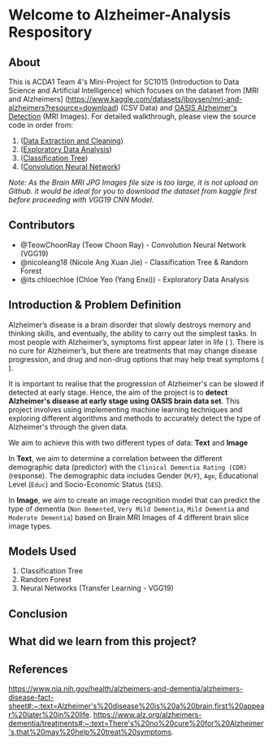 # Welcome to Alzheimer-Analysis Respository

## About

This is ACDA1 Team 4's Mini-Project for SC1015 (Introduction to Data Science and Artificial Intelligence) which focuses on the dataset from [MRI and Alzheimers] (https://www.kaggle.com/datasets/jboysen/mri-and-alzheimers?resource=download) (CSV Data) and [OASIS Alzheimer's Detection](https://www.kaggle.com/datasets/ninadaithal/imagesoasis) (MRI Images). For detailed walkthrough, please view the source code in order from:

1. ([Data Extraction and Cleaning](https://github.com/TeowChoonRay/Alzheimer-Analysis/blob/main/Data%20Extraction%20and%20Cleaning.ipynb))
2. ([Exploratory Data Analysis](https://github.com/TeowChoonRay/Alzheimer-Analysis/blob/main/Exploratory%20Data%20Analysis.ipynb))
3. ([Classification Tree](https://github.com/TeowChoonRay/Alzheimer-Analysis/blob/main/Classification%20Tree.ipynb))
5. ([Convolution Neural Network](https://github.com/TeowChoonRay/Alzheimer-Analysis/blob/main/Convolution%20Neural%20Network%20(VGG19).ipynb))

*Note: As the Brain MRI JPG Images file size is too large, it is not upload on Github. it would be ideal for you to download the dataset from kaggle first before proceeding with VGG19 CNN Model.*
  
## Contributors

- @TeowChoonRay (Teow Choon Ray) - Convolution Neural Network (VGG19)
- @nicoleang18 (Nicole Ang Xuan Jie) - Classification Tree & Random Forest
- @its.chloechloe (Chloe Yeo (Yang Enxi)) - Exploratory Data Analysis

## Introduction & Problem Definition 

Alzheimer’s disease is a brain disorder that slowly destroys memory and thinking skills, and eventually, the ability to carry out the simplest tasks. In most people with Alzheimer’s, symptoms first appear later in life ( ). There is no cure for Alzheimer’s, but there are treatments that may change disease progression, and drug and non-drug options that may help treat symptoms ( ).

It is important to realise that the progression of Alzheimer's can be slowed if detected at early stage. Hence, the aim of the project is to **detect Alzheimer's disease at early stage using OASIS brain data set**. This project involves using implementing machine learning techniques and exploring different algorithms and methods to accurately detect the type of Alzheimer's through the given data. 

We aim to achieve this with two different types of data: **Text** and **Image**

In **Text**, we aim to determine a correlation between the different demographic data (predictor) with the `Clinical Dementia Rating (CDR)` (response). The demographic data includes Gender (`M/F`), `Age`, Educational Level (`Educ`) and Socio-Economic Status (`SES`).

In **Image**, we aim to create an image recognition model that can predict the type of dementia (`Non Demented`, `Very Mild Dementia`, `Mild Dementia` and `Moderate Dementia`) based on Brain MRI Images of 4 different brain slice image types.

## Models Used

1. Classification Tree
2. Random Forest
3. Neural Networks (Transfer Learning - VGG19)

## Conclusion


## What did we learn from this project?


## References
https://www.nia.nih.gov/health/alzheimers-and-dementia/alzheimers-disease-fact-sheet#:~:text=Alzheimer's%20disease%20is%20a%20brain,first%20appear%20later%20in%20life.
https://www.alz.org/alzheimers-dementia/treatments#:~:text=There's%20no%20cure%20for%20Alzheimer's,that%20may%20help%20treat%20symptoms.
